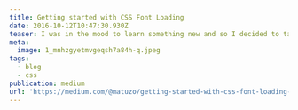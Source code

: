 ```yaml
---
title: Getting started with CSS Font Loading
date: 2016-10-12T10:47:30.930Z
teaser: I was in the mood to learn something new and so I decided to take a look at the CSS Font Loading API.
meta:
  image: 1_mnhzgyetmvgeqsh7a84h-q.jpeg
tags:
  - blog
  - css
publication: medium
url: 'https://medium.com/@matuzo/getting-started-with-css-font-loading-e24e7ffaa791'
---
```


